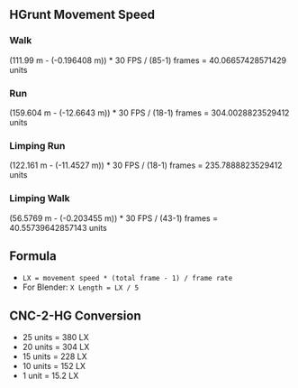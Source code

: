 ## HGrunt Movement Speed

### Walk
(111.99 m - (-0.196408 m)) * 30 FPS / (85-1) frames = 40.06657428571429 units
### Run
(159.604 m - (-12.6643 m)) * 30 FPS / (18-1) frames = 304.0028823529412 units
### Limping Run
(122.161 m - (-11.4527 m)) * 30 FPS / (18-1) frames = 235.7888823529412 units
### Limping Walk
(56.5769 m - (-0.203455 m)) * 30 FPS / (43-1) frames = 40.55739642857143 units

## Formula
- ```LX = movement speed * (total frame - 1) / frame rate```
- For Blender: ```X Length = LX / 5```

## CNC-2-HG Conversion
- 25 units = 380 LX
- 20 units = 304 LX
- 15 units = 228 LX
- 10 units = 152 LX
- 1 unit = 15.2 LX

